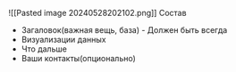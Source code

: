 ![[Pasted image 20240528202102.png]]
Состав
- Загаловок(важная вещь, база) - Должен быть всегда
- Визуализации данных
- Что дальше
- Ваши контакты(опционально)

